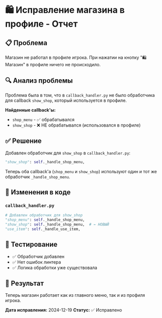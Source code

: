 # 🛍️ Исправление магазина в профиле - Отчет

## 📋 Проблема
Магазин не работал в профиле игрока. При нажатии на кнопку "🛍️ Магазин" в профиле ничего не происходило.

## 🔍 Анализ проблемы
Проблема была в том, что в `callback_handler.py` не было обработчика для callback `show_shop`, который используется в профиле. 

**Найденные callback'ы:**
- `shop_menu` - ✅ обрабатывался
- `show_shop` - ❌ НЕ обрабатывался (использовался в профиле)

## ✅ Решение
Добавлен обработчик для `show_shop` в `callback_handler.py`:

```python
"show_shop": self._handle_shop_menu,
```

Теперь оба callback'а (`shop_menu` и `show_shop`) используют один и тот же обработчик `_handle_shop_menu`.

## 🔧 Изменения в коде

### `callback_handler.py`
```python
# Добавлен обработчик для show_shop
"shop_menu": self._handle_shop_menu,
"show_shop": self._handle_shop_menu,  # ← НОВЫЙ
"use_item": self._handle_use_item,
```

## 🧪 Тестирование
- ✅ Обработчик добавлен
- ✅ Нет ошибок линтера
- ✅ Логика обработки уже существовала

## 📝 Результат
Теперь магазин работает как из главного меню, так и из профиля игрока.

**Дата исправления:** 2024-12-19
**Статус:** ✅ Исправлено

